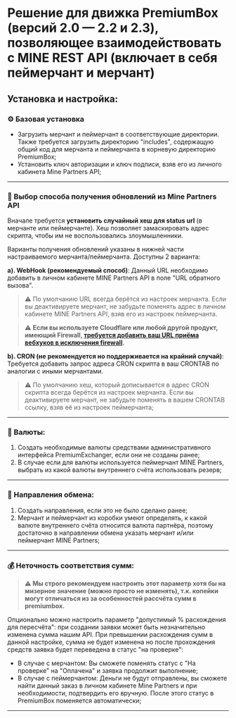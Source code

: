 
# Решение для движка PremiumBox (версий 2.0 — 2.2 и 2.3), позволяющее взаимодействовать с MINE REST API (включает в себя пеймерчант и мерчант)

## Установка и настройка:

### ⚙️ Базовая установка
- Загрузить мерчант и пеймерчант в соответствующие директории. Также требуется загрузить директорию "includes", содержащую общий код для мерчанта и пеймерчанта в корневую директорию PremiumBox;
- Установить ключ авторизации и ключ подписи, взяв его из личного кабинета Mine Partners API;
<hr />

### 🔄 Выбор способа получения обновлений из Mine Partners API  
Вначале требуется **установить случайный хеш для status url** (в мерчанте или пеймерчанте). Хеш позволяет замаскировать адрес скрипта, чтобы им не воспользовались злоумышленники.
  
Варианты получения обновлений указаны в нижней части настраиваемого мерчанта/пеймерчанта. Доступны 2 варианта:

**a). WebHook (рекомендуемый способ)**: Данный URL необходимо добавить в личном кабинете MINE Partners API в поле "URL обратного вызова". 
> ⚠ По умолчанию URL всегда берётся из настроек мерчанта. Если вы деактивируете мерчант, не забудьте поменять адрес в личном кабинете MINE Partners API, взяв его из настроек пеймерчанта. 

> ⚠ **Если вы используете Cloudflare или любой другой продукт, имеющий Firewall, [требуется добавить ваш URL приёма вебхуков в исключения firewall](cloudflare-firewall-exceptions.md).**

**b). CRON (не рекомендуется но поддерживается на крайний случай)**: Требуется добавить запрос адреса CRON скрипта в ваш CRONTAB по аналогии с иными мерчантами. 
> ⚠ По умолчанию хеш, который дописывается в адрес CRON скрипта всегда берётся из настроек мерчанта. Если вы деактивируете мерчант, не забудьте поменять в вашем CRONTAB ссылку, взяв её из настроек пеймерчанта;
<hr />





### 💱 Валюты:
1. Создать необходимые валюты средствами административного интерфейса PremiumExchanger, если они не созданы ранее;
2. В случае если для валюты используется пеймерчант MINE Partners, выбрать из какой валюты внутреннего счёта использовать резерв;
<hr />

### 🎯 Направления обмена:
1. Создать направления, если это не было сделано ранее;
2. Мерчант и пеймерчант из коробки умеют определять, к какой валюте внутреннего счёта относится валюта партнёра, поэтому достаточно в направлении обмена указать мерчант и/или пеймерчант MINE Partners;
<hr />

### 💰 Неточность соответствия сумм:

> **⚠ Мы строго рекомендуем настроить этот параметр хотя бы на мизерное значение (можно просто не изменять), т.к. копейки могут отличаться из за особенностей рассчёта сумм в premiumbox.**

Опционально можно настроить параметр "допустимый % расхождения для пересчёта": при создании заявки может быть незначительно изменена сумма нашим API. При превышении расхождения сумм в данной настройке, сумма не будет изменена но после прохождения средств заявка будет переведена в статус "на проверке":
- В случае с мерчантом: Вы сможете поменять статус с "На проверке" на "Оплачена" и заявка продолжит выполнение;
- В случае с пеймерчантом: Деньги не будут отправлены, вы сможете найти данный заказ в личном кабинете Mine Partners и при необходимости, подтвердить его вручную. После этого статус в PremiumBox поменяется автоматически;
<hr />

